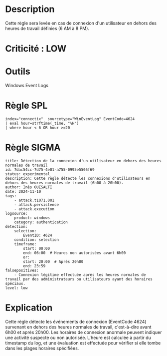 # Description

Cette règle sera levée en cas de connexion d'un utilisateur en dehors des heures de travail définies (6 AM à 8 PM).

# Criticité : **LOW**

# Outils

Windows Event Logs

# Règle SPL

```
index="connectix"  sourcetype="WinEventLog" EventCode=4624 
| eval hour=strftime(_time, "%H") 
| where hour < 6 OR hour >=20
```

# Règle SIGMA

```
title: Détection de la connexion d'un utilisateur en dehors des heures normales de travail
id: 7dac54cc-7d75-4e01-a755-0995e5505f69
status: experimental
description: Cette règle détecte les connexions d'utilisateurs en dehors des heures normales de travail (6h00 à 20h00).
author: Inès OUESALTI
date: 2024-11-10
tags:
    - attack.t1071.001
    - attack.persistence
    - attack.execution
logsource:
    product: windows
    category: authentication
detection:
    selection:
        EventID: 4624  
    condition: selection
    timeframe:
        start: 00:00
        end: 06:00  # Heures non autorisées avant 6h00
        or:
        start: 20:00  # Après 20h00
        end: 23:59
falsepositives:
    - Connexion légitime effectuée après les heures normales de travail par des administrateurs ou utilisateurs ayant des horaires spéciaux.
level: low

```

# Explication
Cette règle détecte les événements de connexion (EventCode 4624) survenant en dehors des heures normales de travail, c'est-à-dire avant 6h00 et après 20h00. Les horaires de connexion anormale peuvent indiquer une activité suspecte ou non autorisée. L'heure est calculée à partir du timestamp du log, et une évaluation est effectuée pour vérifier si elle tombe dans les plages horaires spécifiées.
